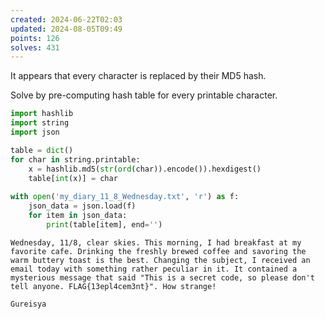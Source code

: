 ```yaml
---
created: 2024-06-22T02:03
updated: 2024-08-05T09:49
points: 126
solves: 431
---
```


It appears that every character is replaced by their MD5 hash.

Solve by pre-computing hash table for every printable character.

```python
import hashlib
import string
import json

table = dict()
for char in string.printable:
    x = hashlib.md5(str(ord(char)).encode()).hexdigest()
    table[int(x)] = char
        
with open('my_diary_11_8_Wednesday.txt', 'r') as f:
    json_data = json.load(f)
    for item in json_data:
        print(table[item], end='')
```

```
Wednesday, 11/8, clear skies. This morning, I had breakfast at my favorite cafe. Drinking the freshly brewed coffee and savoring the warm buttery toast is the best. Changing the subject, I received an email today with something rather peculiar in it. It contained a mysterious message that said "This is a secret code, so please don't tell anyone. FLAG{13epl4cem3nt}". How strange!

Gureisya
```

